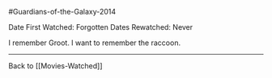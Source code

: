 #Guardians-of-the-Galaxy-2014

Date First Watched:  Forgotten
Dates Rewatched:  Never

I remember Groot.  I want to remember the raccoon.

---
Back to [[Movies-Watched]]